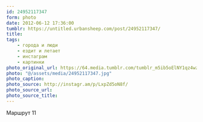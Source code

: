 ```yaml
---
id: 24952117347
form: photo
date: 2012-06-12 17:36:00
tumblr: https://untitled.urbansheep.com/post/24952117347/
title:
tags:
    - города и люди
    - ездит и летает
    - инстаграм
    - картинки
photo_original_url: https://64.media.tumblr.com/tumblr_m5ib5oElNY1qz4wzio1_640.jpg
photo: "@/assets/media/24952117347.jpg"
photo_caption:
photo_source: http://instagr.am/p/LxpZd5oN8f/
photo_source_url:
photo_source_title:
---
```


<p>Маршрут 11</p>
